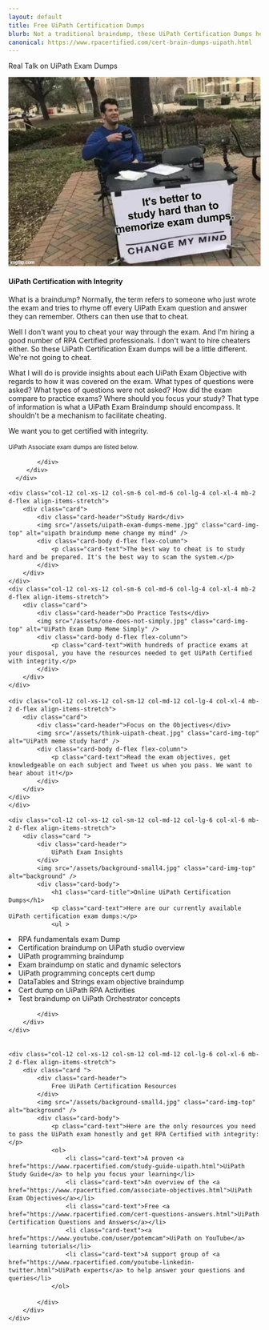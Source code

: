 ```yaml
---
layout: default
title: Free UiPath Certification Dumps
blurb: Not a traditional braindump, these UiPath Certification Dumps help you guide your studies without cheating or giving away anything specific from the exam. Get RPA Certified with integrity.
canonical: https://www.rpacertified.com/cert-brain-dumps-uipath.html
---
```


<div class="row">


<div class="col-12 mb-2 d-flex align-items-stretch">
   <div class="card mb-2" >
   <div class="card-header">Real Talk on UiPath Exam Dumps</div>
      <div class="row g-0">
         <div class=" d-none d-sm-none d-lg-block col-lg-4">
		 <p class="card-text text-center">
            <img src="/assets/louder-uipath-exam-dump.jpg"  alt="mad man" class="img-fluid img-thumbnail">
         </p>
		 </div>
         <div class="col-12 col-sm-12 col-lg-8">
            <div class="card-body">
               <h4>UiPath Certification with Integrity</h4>
               <p class="card-text">What is a braindump? Normally, the term refers to someone who just wrote the exam and tries to rhyme off every UiPath Exam question and answer they can remember. Others can then use that to cheat.</p>
               <p class="card-text">Well I don't want you to cheat your way through the exam. And I'm hiring a good number of RPA Certified professionals. I don't want to hire cheaters either. So these UiPath Certification Exam dumps will be a little different. We're not going to cheat.</p>
			  <p class="card-text">What I will do is provide insights about each UiPath Exam Objective with regards to how it was covered on the exam. What types of questions were asked? What types of questions were not asked? How did the exam compare to practice exams? Where should you focus your study? That type of information is what a UiPath Exam Braindump should encompass. It shouldn't be a mechanism to facilitate cheating. </p>
			  <p class="card-text">We want you to get certified with integrity. </p>
               <p class="card-text"><small class="text-muted">UiPath Associate exam dumps are listed below.</small></p>
	       
            </div>
         </div>
      </div>
   </div>
</div>
	
	

    <div class="col-12 col-xs-12 col-sm-6 col-md-6 col-lg-4 col-xl-4 mb-2 d-flex align-items-stretch">
        <div class="card">
            <div class="card-header">Study Hard</div>
            <img src="/assets/uipath-exam-dumps-meme.jpg" class="card-img-top" alt="uipath braindump meme change my mind" />
            <div class="card-body d-flex flex-column">
                <p class="card-text">The best way to cheat is to study hard and be prepared. It's the best way to scam the system.</p>
            </div>
        </div>
    </div>
    <div class="col-12 col-xs-12 col-sm-6 col-md-6 col-lg-4 col-xl-4 mb-2 d-flex align-items-stretch">
        <div class="card">
            <div class="card-header">Do Practice Tests</div>
            <img src="/assets/one-does-not-simply.jpg" class="card-img-top" alt="UiPath Exam Dump Meme Simply" />
            <div class="card-body d-flex flex-column">
                <p class="card-text">With hundreds of practice exams at your disposal, you have the resources needed to get UiPath Certified with integrity.</p>
            </div>
        </div>
    </div>

    <div class="col-12 col-xs-12 col-sm-12 col-md-12 col-lg-4 col-xl-4 mb-2 d-flex align-items-stretch">
        <div class="card">
            <div class="card-header">Focus on the Objectives</div>
            <img src="/assets/think-uipath-cheat.jpg" class="card-img-top" alt="UiPath meme study hard" />
            <div class="card-body d-flex flex-column">
                <p class="card-text">Read the exam objectives, get knowledgeable on each subject and Tweet us when you pass. We want to hear about it!</p>
            </div>
        </div>
    </div>
	</div>


<div class="row">
	
	
	
	
    <div class="col-12 col-xs-12 col-sm-12 col-md-12 col-lg-6 col-xl-6 mb-2 d-flex align-items-stretch">
        <div class="card ">
            <div class="card-header">
                UiPath Exam Insights
            </div>
            <img src="/assets/background-small4.jpg" class="card-img-top" alt="background" />
            <div class="card-body">
                <h1 class="card-title">Online UiPath Certification Dumps</h1>
				<p class="card-text">Here are our currently available UiPath certification exam dumps:</p>
                <ul >
				
<li class="card-text">RPA fundamentals exam Dump</li>
<li class="card-text">Certification braindump on UiPath studio overview</li>
<li class="card-text">UiPath programming braindump</li>
<li class="card-text">Exam braindump on static and dynamic selectors</li>
<li class="card-text">UiPath programming concepts cert dump</li>
<li class="card-text">DataTables and Strings exam objective braindump</li>
<li class="card-text">Cert dump on UiPath RPA Activities</li>
<li class="card-text">Test braindump on UiPath Orchestrator concepts</li>
                </ul>
				
		 
            </div>
        </div>
    </div>

	
    <div class="col-12 col-xs-12 col-sm-12 col-md-12 col-lg-6 col-xl-6 mb-2 d-flex align-items-stretch">
        <div class="card ">
            <div class="card-header">
                Free UiPath Certification Resources
            </div>
            <img src="/assets/background-small4.jpg" class="card-img-top" alt="background" />
            <div class="card-body">
                <p class="card-text">Here are the only resources you need to pass the UiPath exam honestly and get RPA Certified with integrity: </p>
                <ol>
                    <li class="card-text">A proven <a href="https://www.rpacertified.com/study-guide-uipath.html">UiPath Study Guide</a> to help you focus your learning</li>
                    <li class="card-text">An overview of the <a href="https://www.rpacertified.com/associate-objectives.html">UiPath Exam Objectives</a></li>
					<li class="card-text">Free <a href="https://www.rpacertified.com/cert-questions-answers.html">UiPath Certification Questions and Answers</a></li>
                    <li class="card-text"><a href="https://www.youtube.com/user/potemcam">UiPath on YouTube</a> learning tutorials</li>
                    <li class="card-text">A support group of <a href="https://www.rpacertified.com/youtube-linkedin-twitter.html">UiPath experts</a> to help answer your questions and queries</li>
                </ol>

            </div>
        </div>
    </div>

	
	
</div>
